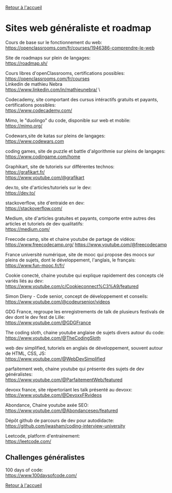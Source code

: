 [Retour à l'accueil](../README.md)
# Sites web généraliste et roadmap

Cours de base sur le fonctionnement du web: \
https://openclassrooms.com/fr/courses/1946386-comprendre-le-web

Site de roadmaps sur plein de langages:\
https://roadmap.sh/

Cours libres d'openClassrooms, certifications possibles:\
https://openclassrooms.com/fr/courses \
Linkedin de mathieu Nebra \
https://www.linkedin.com/in/mathieunebra/ \


Codecademy, site comportant des cursus intéractifs gratuits et payants, certifications possibles:\
https://www.codecademy.com/

Mimo, le "duolingo" du code, disponible sur web et mobile:\
https://mimo.org/

Codewars,site de katas sur pleins de langages:\
https://www.codewars.com

coding games, site de puzzle et battle d'algorithmie sur pleins de langages:\
https://www.codingame.com/home

Graphikart, site de tutoriels sur différentes technos:\
https://grafikart.fr/ \
https://www.youtube.com/@grafikart

dev.to, site d'articles/tutoriels sur le dev:\
https://dev.to/

stackoverflow, site d'entraide en dev:\
https://stackoverflow.com/

Medium, site d'articles gratuites et payants, comporte entre autres des articles et tutoriels de dev qualitatifs:\
https://medium.com/

Freecode camp, site et chaine youtube de partage de vidéos: \
https://www.freecodecamp.org/
https://www.youtube.com/@freecodecamp

France université numérique, site de mooc qui propose des moocs sur pleins de sujets, dont le développement, l'anglais, le français: \
https://www.fun-mooc.fr/fr/

Cookie conecté, chaine youtube qui explique rapidement des concepts clé variés liés au dev: \
https://www.youtube.com/c/Cookieconnect%C3%A9/featured

Simon Dieny - Code senior, concept de développement et conseils: \
https://www.youtube.com/@codeursenior/videos

GDG France, regroupe les enregistrements de talk de plusieurs festivals de dev dont le dev fest de Lille: \
https://www.youtube.com/@GDGFrance

The coding sloth, chaine youtube anglaise de sujets divers autour du code: \
https://www.youtube.com/@TheCodingSloth

web dev simplified, tutoriels en anglais de développement, souvent autour de HTML, CSS, JS: \
https://www.youtube.com/@WebDevSimplified

parfaitement web, chaine youtube qui présente des sujets de dev généralistes: \
https://www.youtube.com/@ParfaitementWeb/featured

devoxx france, site répertoriant les talk présenté au devoxx: \
https://www.youtube.com/@DevoxxFRvideos

Abondance, Chaine youtube axée SEO: \
https://www.youtube.com/@Abondanceseo/featured

Dépôt github de parcours de dev pour autodidacte: \
https://github.com/jwasham/coding-interview-university

Leetcode, platform d'entrainement: \
https://leetcode.com/

## Challenges généralistes

100 days of code: \
https://www.100daysofcode.com/


[Retour à l'accueil](../README.md)